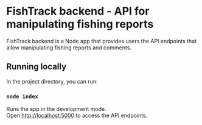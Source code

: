 # FishTrack backend - API for manipulating fishing reports

FishTrack backend is a Node app that provides users the API endpoints that allow manipulating fishing reports and comments.

## Running locally

In the project directory, you can run:

### `node index`

Runs the app in the development mode.\
Open [http://localhost:5000](http://localhost:5000) to access the API endpoints.
